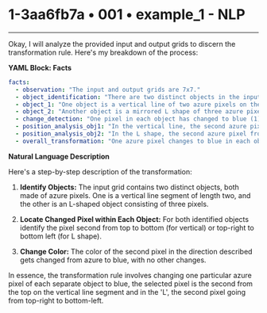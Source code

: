 # 1-3aa6fb7a • 001 • example_1 - NLP

---
Okay, I will analyze the provided input and output grids to discern the transformation rule. Here's my breakdown of the process:

**YAML Block: Facts**



```yaml
facts:
  - observation: "The input and output grids are 7x7."
  - object_identification: "There are two distinct objects in the input grid, both composed of azure (8) pixels."
  - object_1: "One object is a vertical line of two azure pixels on the left side."
  - object_2: "Another object is a mirrored L shape of three azure pixels, on the right side."
  - change_detection: "One pixel in each object has changed to blue (1) in the output grid."
  - position_analysis_obj1: "In the vertical line, the second azure pixel from top changes to blue."
  - position_analysis_obj2: "In the L shape, the second azure pixel from the top right to bottom left changes to blue."
  - overall_transformation: "One azure pixel changes to blue in each object, and this specific position is the main transformation."

```



**Natural Language Description**

Here's a step-by-step description of the transformation:

1.  **Identify Objects:** The input grid contains two distinct objects, both made of azure pixels. One is a vertical line segment of length two, and the other is an L-shaped object consisting of three pixels.

2.  **Locate Changed Pixel within Each Object:** For both identified objects identify the pixel second from top to bottom (for vertical) or top-right to bottom left (for L shape).

3.  **Change Color:** The color of the second pixel in the direction described gets changed from azure to blue, with no other changes.

In essence, the transformation rule involves changing one particular azure pixel of each separate object to blue, the selected pixel is the second from the top on the vertical line segment and in the 'L', the second pixel going from top-right to bottom-left.

